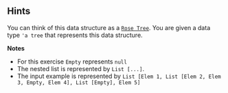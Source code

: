 ## Hints

You can think of this data structure as a [`Rose Tree`](https://en.wikipedia.org/wiki/Rose_tree). You are given a data type `'a tree` that represents this data structure.

**Notes**
- For this exercise `Empty` represents `null`
- The nested list is represented by `List [...]`.
- The input example is represented by `List [Elem 1, List [Elem 2, Elem 3, Empty, Elem 4], List [Empty], Elem 5]`
